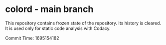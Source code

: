 # colord - main branch

This repository contains frozen state of the repository.
Its history is cleared. It is used only for static code
analysis with Codacy.

Commit Time: 1695154182